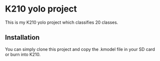 # K210 yolo project
This is my K210 yolo project which classifies 20 classes.

## Installation
You can simply clone this project and copy the .kmodel file in your SD card or burn into K210.
